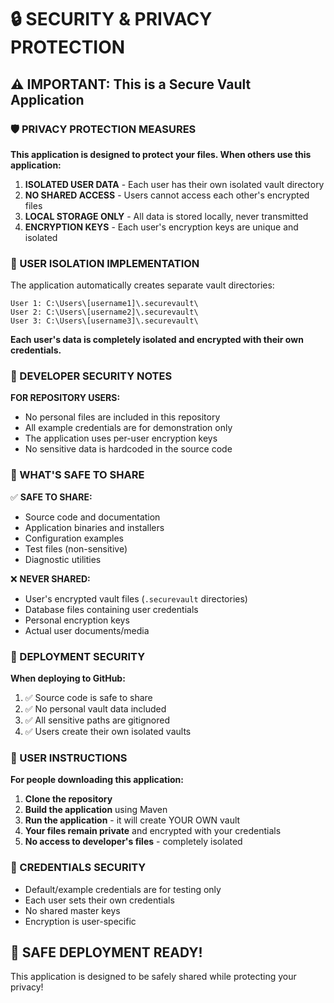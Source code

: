 # 🔒 SECURITY & PRIVACY PROTECTION

## ⚠️ IMPORTANT: This is a Secure Vault Application

### 🛡️ PRIVACY PROTECTION MEASURES

**This application is designed to protect your files. When others use this application:**

1. **ISOLATED USER DATA** - Each user has their own isolated vault directory
2. **NO SHARED ACCESS** - Users cannot access each other's encrypted files
3. **LOCAL STORAGE ONLY** - All data is stored locally, never transmitted
4. **ENCRYPTION KEYS** - Each user's encryption keys are unique and isolated

### 🔐 USER ISOLATION IMPLEMENTATION

The application automatically creates separate vault directories:

```
User 1: C:\Users\[username1]\.securevault\
User 2: C:\Users\[username2]\.securevault\
User 3: C:\Users\[username3]\.securevault\
```

**Each user's data is completely isolated and encrypted with their own credentials.**

### 🚨 DEVELOPER SECURITY NOTES

**FOR REPOSITORY USERS:**

- No personal files are included in this repository
- All example credentials are for demonstration only
- The application uses per-user encryption keys
- No sensitive data is hardcoded in the source code

### 📁 WHAT'S SAFE TO SHARE

✅ **SAFE TO SHARE:**

- Source code and documentation
- Application binaries and installers
- Configuration examples
- Test files (non-sensitive)
- Diagnostic utilities

❌ **NEVER SHARED:**

- User's encrypted vault files (`.securevault` directories)
- Database files containing user credentials
- Personal encryption keys
- Actual user documents/media

### 🔧 DEPLOYMENT SECURITY

**When deploying to GitHub:**

1. ✅ Source code is safe to share
2. ✅ No personal vault data included
3. ✅ All sensitive paths are gitignored
4. ✅ Users create their own isolated vaults

### 🎯 USER INSTRUCTIONS

**For people downloading this application:**

1. **Clone the repository**
2. **Build the application** using Maven
3. **Run the application** - it will create YOUR OWN vault
4. **Your files remain private** and encrypted with your credentials
5. **No access to developer's files** - completely isolated

### 🔐 CREDENTIALS SECURITY

- Default/example credentials are for testing only
- Each user sets their own credentials
- No shared master keys
- Encryption is user-specific

## 🚀 SAFE DEPLOYMENT READY!

This application is designed to be safely shared while protecting your privacy!
